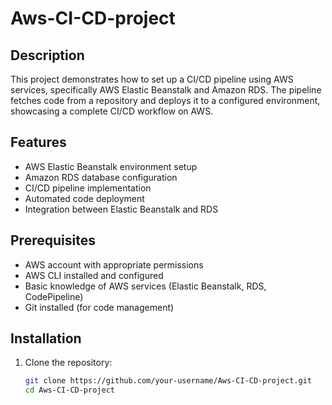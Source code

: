 # Aws-CI-CD-project

## Description
This project demonstrates how to set up a CI/CD pipeline using AWS services, specifically AWS Elastic Beanstalk and Amazon RDS. The pipeline fetches code from a repository and deploys it to a configured environment, showcasing a complete CI/CD workflow on AWS.

## Features
- AWS Elastic Beanstalk environment setup
- Amazon RDS database configuration
- CI/CD pipeline implementation
- Automated code deployment
- Integration between Elastic Beanstalk and RDS

## Prerequisites
- AWS account with appropriate permissions
- AWS CLI installed and configured
- Basic knowledge of AWS services (Elastic Beanstalk, RDS, CodePipeline)
- Git installed (for code management)

## Installation

1. Clone the repository:
   ```bash
   git clone https://github.com/your-username/Aws-CI-CD-project.git
   cd Aws-CI-CD-project
